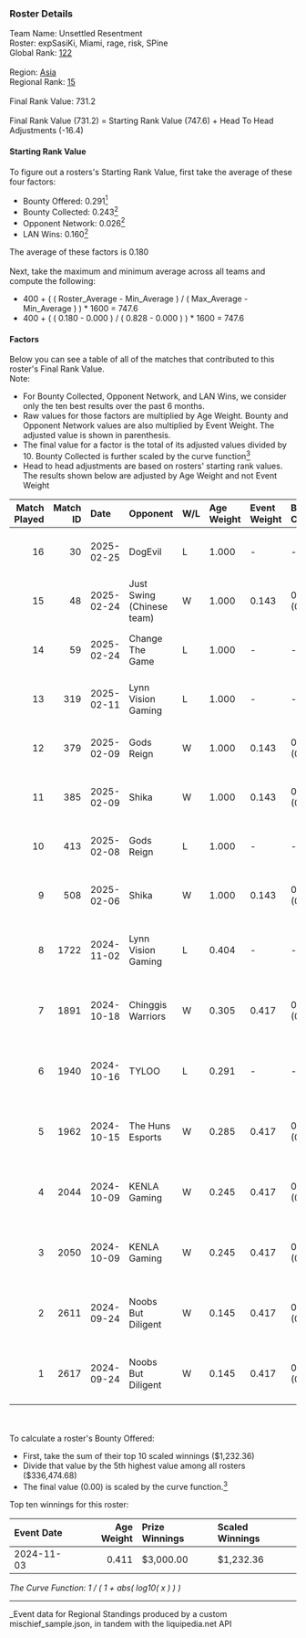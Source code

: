 ### Roster Details<br />
Team Name: Unsettled Resentment<br />
Roster: expSasiKi, Miami, rage, risk, SPine<br />
Global Rank: [122](../../standings_global_2025_03_01.md)<br />
<br />
Region: [Asia]( ../../standings_asia_2025_03_01.md)<br />
Regional Rank: [15]( ../../standings_asia_2025_03_01.md)<br />
<br />
Final Rank Value:  731.2<br />
<br />
Final Rank Value (731.2) = Starting Rank Value (747.6) + Head To Head Adjustments (-16.4)<br />

#### Starting Rank Value<br />
To figure out a rosters's Starting Rank Value, first take the average of these four factors:<br />
- Bounty Offered: 0.291[<sup>1</sup>](#table2)
- Bounty Collected: 0.243[<sup>2</sup>](#table1)
- Opponent Network: 0.026[<sup>2</sup>](#table1)
- LAN Wins: 0.160[<sup>2</sup>](#table1)

The average of these factors is 0.180<br />
<br />
Next, take the maximum and minimum average across all teams and compute the following:<br />
- 400 + ( ( Roster_Average - Min_Average ) / ( Max_Average - Min_Average ) ) * 1600 = 747.6
- 400 + ( ( 0.180 - 0.000 ) / ( 0.828 - 0.000 ) ) * 1600 = 747.6


#### Factors<br />
Below you can see a table of all of the matches that contributed to this roster's Final Rank Value.<br />
Note:<br />

- For Bounty Collected, Opponent Network, and LAN Wins, we consider only the ten best results over the past 6 months.
- Raw values for those factors are multiplied by Age Weight. Bounty and Opponent Network values are also multiplied by Event Weight. The adjusted value is shown in parenthesis.
- The final value for a factor is the total of its adjusted values divided by 10. Bounty Collected is further scaled by the curve function[<sup>3</sup>](#curveFunction)
- Head to head adjustments are based on rosters' starting rank values. The results shown below are adjusted by Age Weight and not Event Weight
<span id="table1"></span><br />


| Match Played | Match ID | Date       | Opponent                  | W/L | Age Weight | Event Weight | Bounty Collected | Opponent Network | LAN Wins  | H2H Adj. | Roster                              |
| -: | -: | :- | :- | :- | :- | :- | :- | :- | :- | -: | :- |
|           16 |       30 | 2025-02-25 | DogEvil                   | L   | 1.000      | -            | -                | -                | -         |   -22.04 | expSasiKi, Miami, rage, risk, SPine |
|           15 |       48 | 2025-02-24 | Just Swing (Chinese team) | W   | 1.000      | 0.143        | 0.004 (0.001)    | 0.193 (0.028)    | 0 (0.000) |    10.60 | expSasiKi, Miami, rage, risk, SPine |
|           14 |       59 | 2025-02-24 | Change The Game           | L   | 1.000      | -            | -                | -                | -         |   -25.27 | expSasiKi, Miami, rage, risk, SPine |
|           13 |      319 | 2025-02-11 | Lynn Vision Gaming        | L   | 1.000      | -            | -                | -                | -         |   -11.85 | expSasiKi, Miami, rage, risk, SPine |
|           12 |      379 | 2025-02-09 | Gods Reign                | W   | 1.000      | 0.143        | 0.014 (0.002)    | 0.360 (0.051)    | 0 (0.000) |    21.03 | expSasiKi, Miami, rage, risk, SPine |
|           11 |      385 | 2025-02-09 | Shika                     | W   | 1.000      | 0.143        | 0.000 (0.000)    | 0.180 (0.026)    | 0 (0.000) |     6.32 | expSasiKi, Miami, rage, risk, SPine |
|           10 |      413 | 2025-02-08 | Gods Reign                | L   | 1.000      | -            | -                | -                | -         |    -9.81 | expSasiKi, Miami, rage, risk, SPine |
|            9 |      508 | 2025-02-06 | Shika                     | W   | 1.000      | 0.143        | 0.000 (0.000)    | 0.180 (0.026)    | 0 (0.000) |     5.83 | expSasiKi, Miami, rage, risk, SPine |
|            8 |     1722 | 2024-11-02 | Lynn Vision Gaming        | L   | 0.404      | -            | -                | -                | -         |    -4.75 | FIOURN, Miami, rage, SPine, Zy88    |
|            7 |     1891 | 2024-10-18 | Chinggis Warriors         | W   | 0.305      | 0.417        | 0.016 (0.002)    | 0.555 (0.071)    | 1 (0.305) |     6.21 | FIOURN, Miami, rage, SPine, Zy88    |
|            6 |     1940 | 2024-10-16 | TYLOO                     | L   | 0.291      | -            | -                | -                | -         |    -3.35 | FIOURN, Miami, rage, SPine, Zy88    |
|            5 |     1962 | 2024-10-15 | The Huns Esports          | W   | 0.285      | 0.417        | 0.025 (0.003)    | 0.516 (0.061)    | 1 (0.285) |     6.92 | FIOURN, Miami, rage, SPine, Zy88    |
|            4 |     2044 | 2024-10-09 | KENLA Gaming              | W   | 0.245      | 0.417        | 0.000 (0.000)    | 0.000 (0.000)    | 1 (0.245) |     0.94 | FIOURN, Miami, rage, SPine, Zy88    |
|            3 |     2050 | 2024-10-09 | KENLA Gaming              | W   | 0.245      | 0.417        | 0.000 (0.000)    | 0.000 (0.000)    | 1 (0.245) |     0.95 | FIOURN, Miami, rage, SPine, Zy88    |
|            2 |     2611 | 2024-09-24 | Noobs But Diligent        | W   | 0.145      | 0.417        | 0.000 (0.000)    | 0.015 (0.001)    | 1 (0.145) |     0.94 | FIOURN, Miami, rage, SPine, Zy88    |
|            1 |     2617 | 2024-09-24 | Noobs But Diligent        | W   | 0.145      | 0.417        | 0.000 (0.000)    | 0.015 (0.001)    | 1 (0.145) |     0.95 | FIOURN, Miami, rage, SPine, Zy88    |

<br />
<span id="table2"></span><br />
To calculate a roster's Bounty Offered:<br />

- First, take the sum of their top 10 scaled winnings ($1,232.36)
- Divide that value by the 5th highest value among all rosters ($336,474.68)
- The final value (0.00) is scaled by the curve function.[<sup>3</sup>](#curveFunction)

Top ten winnings for this roster:<br />

| Event Date | Age Weight | Prize Winnings | Scaled Winnings |
| :- | -: | :- | :- |
| 2024-11-03 |      0.411 | $3,000.00      | $1,232.36       |


<span id="curveFunction"></span>_The Curve Function: 1 / ( 1 + abs( log10( x ) ) )_<br />

---
_Event data for Regional Standings produced by a custom mischief_sample.json, in tandem with the liquipedia.net API<br />
